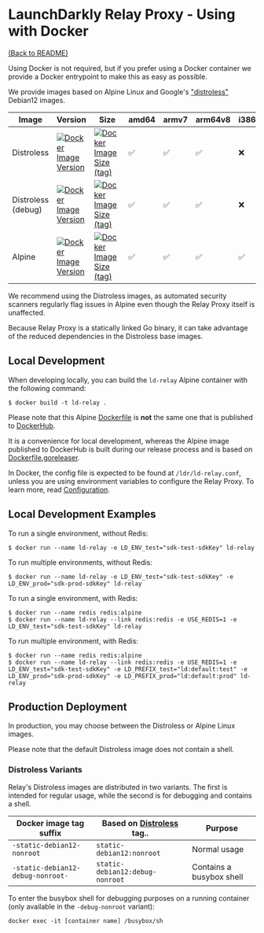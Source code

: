 # LaunchDarkly Relay Proxy - Using with Docker

[(Back to README)](../README.md)

Using Docker is not required, but if you prefer using a Docker container we provide a Docker entrypoint to make this as easy as possible.

We provide images based on Alpine Linux and Google's 
["distroless"](https://github.com/GoogleContainerTools/distroless) Debian12 images. 

| Image              | Version                                                                                                                                            | Size                                                                                                                                                          | amd64 | armv7 | arm64v8 | i386 |
|--------------------|----------------------------------------------------------------------------------------------------------------------------------------------------|---------------------------------------------------------------------------------------------------------------------------------------------------------------|-------|-------|---------|------|
| Distroless         | [![Docker Image Version](https://img.shields.io/docker/v/launchdarkly/ld-relay/latest-static-debian12-nonroot)    ][dockerhub-distroless]          | [![Docker Image Size (tag)](https://img.shields.io/docker/image-size/launchdarkly/ld-relay/latest-static-debian12-nonroot)][dockerhub-distroless]             | ✅     | ✅     | ✅       | ❌    |                                                                                                   |
| Distroless (debug) | [![Docker Image Version](https://img.shields.io/docker/v/launchdarkly/ld-relay/latest-static-debian12-debug-nonroot) ][dockerhub-distroless-debug] | [![Docker Image Size (tag)](https://img.shields.io/docker/image-size/launchdarkly/ld-relay/latest-static-debian12-debug-nonroot)][dockerhub-distroless-debug] | ✅     | ✅     | ✅       | ❌    |
| Alpine             | [![Docker Image Version](https://img.shields.io/docker/v/launchdarkly/ld-relay/latest-alpine)                    ][dockerhub-alpine]               | [![Docker Image Size (tag)](https://img.shields.io/docker/image-size/launchdarkly/ld-relay/latest-alpine)][dockerhub-alpine]                                  | ✅     | ✅     | ✅       | ✅    |

We recommend using the Distroless images, as automated security scanners regularly flag issues in Alpine even though 
the Relay Proxy itself is unaffected. 

Because Relay Proxy is a statically linked Go binary, it can take advantage of the reduced dependencies in the 
Distroless base images.

## Local Development

When developing locally, you can build the `ld-relay` Alpine container with the following command:
```shell
$ docker build -t ld-relay .
```

Please note that this Alpine [Dockerfile](../Dockerfile) is **not** the same one that is published to 
[DockerHub](https://hub.docker.com/r/launchdarkly/ld-relay).

It is a convenience for local development, whereas the Alpine image published to DockerHub is built during our release 
process and is based on [Dockerfile.goreleaser](../Dockerfile.goreleaser).

In Docker, the config file is expected to be found at `/ldr/ld-relay.conf`, unless you are using environment variables 
to configure the Relay Proxy. To learn more, read [Configuration](./configuration.md).

## Local Development Examples

To run a single environment, without Redis:
```shell
$ docker run --name ld-relay -e LD_ENV_test="sdk-test-sdkKey" ld-relay
```

To run multiple environments, without Redis:
```shell
$ docker run --name ld-relay -e LD_ENV_test="sdk-test-sdkKey" -e LD_ENV_prod="sdk-prod-sdkKey" ld-relay
```

To run a single environment, with Redis:
```shell
$ docker run --name redis redis:alpine
$ docker run --name ld-relay --link redis:redis -e USE_REDIS=1 -e LD_ENV_test="sdk-test-sdkKey" ld-relay
```

To run multiple environment, with Redis:
```shell
$ docker run --name redis redis:alpine
$ docker run --name ld-relay --link redis:redis -e USE_REDIS=1 -e LD_ENV_test="sdk-test-sdkKey" -e LD_PREFIX_test="ld:default:test" -e LD_ENV_prod="sdk-prod-sdkKey" -e LD_PREFIX_prod="ld:default:prod" ld-relay
```

## Production Deployment

In production, you may choose between the Distroless or Alpine Linux images. 

Please note that the default Distroless image does not contain a shell. 

### Distroless Variants

Relay's Distroless images are distributed in two variants. The first is intended for regular usage, while the 
second is for debugging and contains a shell.

| Docker image tag suffix           | Based on [Distroless](https://github.com/GoogleContainerTools/distroless) tag.. | Purpose                  |
|-----------------------------------|---------------------------------------------------------------------------------|--------------------------|
| `-static-debian12-nonroot`        | `static-debian12:nonroot`                                                       | Normal usage             |
| `-static-debian12-debug-nonroot-` | `static-debian12:debug-nonroot`                                                 | Contains a busybox shell |

To enter the busybox shell for debugging purposes on a running container (only available in the `-debug-nonroot` 
variant):
```shell
docker exec -it [container name] /busybox/sh
```

[dockerhub-distroless]: https://hub.docker.com/r/launchdarkly/ld-relay/tags?page=&page_size=&ordering=&name=static-debian12-nonroot
[dockerhub-distroless-debug]: https://hub.docker.com/r/launchdarkly/ld-relay/tags?page=&page_size=&ordering=&name=static-debian12-debug-nonroot
[dockerhub-alpine]: https://hub.docker.com/r/launchdarkly/ld-relay/tags?page=&page_size=&ordering=&name=alpine
